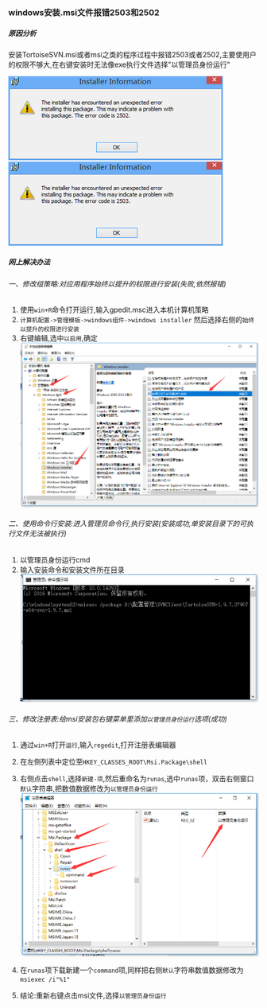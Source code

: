 ### windows安装.msi文件报错2503和2502
##### 原因分析
安装TortoiseSVN.msi或者msi之类的程序过程中报错2503或者2502,主要使用户的权限不够大,在右键安装时无法像exe执行文件选择"以管理员身份运行"

![2502](/images/windows/Windows安装.msi文件报错2502或2503/2502.jpg)
![2503](/images/windows/Windows安装.msi文件报错2502或2503/2503.jpg)

##### 网上解决办法
###### 一、修改组策略:对应用程序始终以提升的权限进行安装(失败,依然报错)
1. 使用`win+R`命令打开运行,输入gpedit.msc进入本机计算机策略
1. `计算机配置->管理模板->windows组件->windows installer` 然后选择右侧的`始终以提升的权限进行安装`
1. 右键编辑,选中`以启用`,确定
![组策略编辑](/images/windows/Windows安装.msi文件报错2502或2503/gpedit.png)

###### 二、使用命令行安装:进入管理员命令行,执行安装(安装成功,单安装目录下的可执行文件无法被执行)
1. 以管理员身份运行cmd
1. 输入安装命令和安装文件所在目录
![命令行安装](/images/windows/Windows安装.msi文件报错2502或2503/terminal.png)

###### 三、修改注册表:给msi安装包右键菜单里添加`以管理员身份运行`选项(成功)
1. 通过`win+R`打开`运行`,输入`regedit`,打开注册表编辑器
1. 在左侧列表中定位至`HKEY_CLASSES_ROOT\Msi.Package\shell`
1. 右侧点击`shell`,选择`新建-项`,然后重命名为`runas`,选中`runas`项，双击右侧窗口`默认`字符串,把数值数据修改为`以管理员身份运行`
 ![注册表编辑器](/images/windows/Windows安装.msi文件报错2502或2503/regedit.png)

1. 在`runas`项下载新建一个`command`项,同样把右侧`默认`字符串数值数据修改为`msiexec /i"%1"`
1. 结论:重新右键点击msi文件,选择`以管理员身份运行`